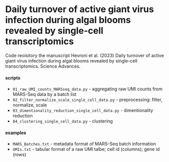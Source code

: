 # Daily turnover of active giant virus infection during algal blooms revealed by single-cell transcriptomics

Code reoisitory the manuscript Hevroni et al. (2023) Daily turnover of active giant virus infection during algal blooms revealed by single-cell transcriptomics. Science Advances.

#### scripts
- `01_raw_UMI_counts_MARSseq_data.py` - aggregating raw UMI counts from MARS-Seq data by a batch list
- `02_filter_normalize_scale_single_cell_data.py` - preprocessing: filter, normalize, scale
- `03_dimentionality_reduction_single_cell_data.py` - dimentionality reduction
- `04_clustering_single_cell_data.py` - clustering

#### examples
- `MARS_Batches.txt` - metadata format of MARS-Seq batch information 
- `UMIs.txt` - tabular format of a raw UMI talbe; cell id (columns); gene id (rows)
